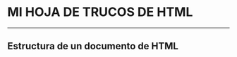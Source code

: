 # **MI HOJA DE TRUCOS DE HTML**
-----------------------------
## __Estructura de un documento de HTML__

